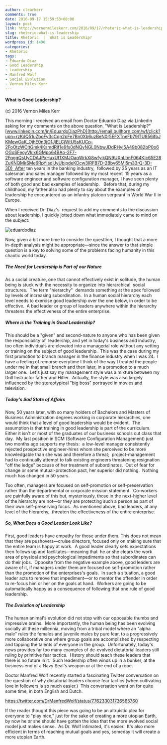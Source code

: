 ```yaml
---
author: clearkerr
comments: true
date: 2016-09-17 15:59:53+00:00
layout: post
link: http://vernonmileskerr.com/2016/09/17/rhetoric-what-is-leadership/
slug: rhetoric-what-is-leadership
title: Rhetoric  |  What is Leadership?
wordpress_id: 1490
categories:
- Rhetoric
tags:
- Eduardo Diaz
- Good Leadership
- Leadership
- Manfred Wolf
- Social Evolution
- Vernon Miles Kerr
---
```





#### What is Good Leadership? 


(c) 2016 Vernon Miles Kerr

This morning I received an email from Doctor Eduardo Diaz via LinkedIn asking for my comments on the above question, "What is Leadership?" [www.linkedin.com/in/EduardoDiazPhD](http://email.bullhorn.com/wf/click?upn=rzKdQ51uZboFy3cCqn2pFe7Bn0Xb6uzBeN0r5EFXTneFb79lTU856ifbJKMewOaK_OjhE0n3jO1JjELCjWtU5sKUCp-2FoOtzWOltGmk4KsmdRif1e9fs0dNQyNGL0NbwJDdRHyI5A49b082bP0o6OGoSFeoyVklx6GMpo64BAo-2F7-2FqggQsUyCDAJPxHuxUf1XMJOaqWrkXi8wfyikQN9UXnLtmF064KIc65E28ZuKNQMkSMe6RpYIsdlJyUbjpdeKDcw3IRFB7D-2Bbv65Ml5m33rQ-3D-3D)  After ten years in the banking industry,  followed by 25 years as an IT salesman and sales manager followed by my most recent  15 years as a software engineer and software configuration manager, I have seen plenty of both good and bad examples of leadership.   Before that, during my childhood, my father also had plenty to say about the examples of leadership he encountered as an infantry platoon sergeant in World War II in Europe.

When I received Dr. Diaz's  request to add my comments to the discussion about leadership, I quickly jotted down what immediately came to mind on the subject:

![eduardodiaz](https://vernonmileskerr.files.wordpress.com/2016/09/eduardodiaz1.jpg)

Now, given a bit more time to consider the questtion, I thought that a more in-depth analysis might be appropriate—since the answer to that simple question is a key to solving some of the problems facing humanity in this chaotic world today.


##### The Need for Leadership is Part of our Nature


As a social creature, one that cannot effectively exist in solitude, the human being is stuck with the necessity to organize into hierarchical  social structures.  The term "hierarchy"  demands something at the apex followed by levels of increasing subordination.  In a human social hierarchy each level needs to exercise good leadership over the one below, in order to be effective.  A bad leader or group of leaders anywhere within the hierarchy threatens the effectiveness of the entire enterprise.


##### Where is the Training in Good Leadership?


This should be a "given" and second-nature to anyone who has been given the responsibility of  leadership, and yet in today's business and industry, too often individuals are elevated into a managerial role without any vetting or training on the subject of good leadership.  This was the case during my first promotion to branch manager in the finance industry when I was 24.  I have a feeling of remorse everytime I think of the way I treated the people under me in that small branch and then later, in a promotion to a much larger one.  Let's just say my management style was a mixture between my Drill Instructor father and Hitler.  Actually, the style was also largely influenced by the stereotypical "big boss" portrayed in movies and television.


##### Today's Sad State of Affairs


Now, 50 years later, with so many holders of Bachelors and Masters of Business Administration degrees working in corporate hierarchies, one would think that a level of good leadership would be evident.  The assumption is that training in good leadership is part of the curriculum. Either it isn't or most of the graduates of our business schools cut class that day.  My last position in SCM (Software Configuration Management) just two months ago supports my thesis:  a low-level manager consistently rejected prospective engineer-hires whom she perceived to be more knowledgable than she was and therefore a threat;  project-management had to continually attempt to talk existing engineers threatening resignation "off the ledge" because of her treatment of subordinates.  Out of fear for change or some mutual-protection pact, her superior did nothing.  Nothing much has changed in 50 years.

Too often, managers are focused on self-promotion or self-preservation rather than the departmental or corporate mission statement.  Co-workers are painfully aware of this but, mysteriously, those in the next-higher level of the hierarchy are not—or they are protecting such a person as part of their own self-preserving focus.  As mentioned above, bad leaders, at any level of the hierarchy,  threaten the effectiveness of the entire enterprise.


##### So, What Does a Good Leader Look Like?


First, good leaders have empathy for those under them. This does not mean that they are pushovers—cruise directors, focused only on making sure that the entire team is happy at work.  A good leader clearly sets expectations then follows up and facilitates—meaning that  he or she clears the work area of physical and psychological impediments so that subordinates can do their jobs.  Opposite from the negative example above, good leaders are aware of it, if managers under them are focused on self-promotion rather than the promotion of the enterprises's goals.  In such a situation, a good leader acts to remove that impediment—or to mentor the offender in order to re-focus him or her on the goals at hand.  Workers are going to be automatically happy as a consequence of following that one rule of good leadership.


##### The Evolution of Leadership


The human animal's evolution did not stop with our opposable thumbs and impressive brains.  More importantly, the human being has been evolving socially all these millennia, moving from a tribal model where an "alpha male" rules the females and juvenile males by pure fear, to a progressively more collaborative one where group goals are accomplished by respecting and tapping the talents of everyone in the group.  Unfortunately, today's news provides far too many examples of de-evolved dictatorial leaders still ruling by primitive fear tactics.  History should teach these leaders that there is no future in it.  Such leadership often winds up in a bunker, at the business end of a Navy Seal's weapon or at the end of a rope.

Doctor Manfred Wolf recently started a fascinating Twitter conversation on the question of why dictatorial leaders choose fear tactics (when cultivating love in followers is so much easier.)  This conversation went on for quite some time, in both English and Dutch.

https://twitter.com/DrManfredWolf/status/776233031736565760

If the reader thought this piece was going to be an altruistic plea for everyone to "play nice," just for the sake of creating a more utopian Earth, by now he or she should have gotten the idea that the more evolved social model just makes sense.  As Dr. Wolf intimated, it's easier.  It's also more efficient in terms of reaching mutual goals and yes, someday it will create a more utopian Earth.


